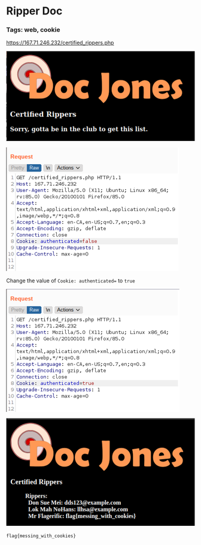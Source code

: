 # Ripper Doc

### Tags: web, cookie

https://167.71.246.232/certified_rippers.php

![concatenation method](ripperdoc.png)

![concatenation method](ripperdoc-false.png)

Change the value of ```Cookie: authenticated=``` to ```true```

![concatenation method](ripperdoc-true.png)

![concatenation method](ripperdoc-flag.png)

```flag{messing_with_cookies}```
